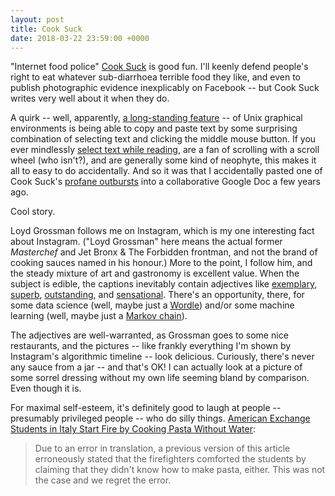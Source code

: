 ```yaml
---
layout: post
title: Cook Suck
date: 2018-03-22 23:59:00 +0000
---
```


"Internet food police" [Cook Suck](http://cooksuck.com/) is good fun.
I'll keenly defend people's right to eat whatever sub-diarrhoea terrible food they like, and even to publish photographic evidence inexplicably on Facebook -- but Cook Suck writes very well about it when they do.

A quirk -- well, apparently, [a long-standing feature](https://linux.slashdot.org/story/13/09/24/1252243/middle-click-paste-not-for-long) -- of Unix graphical environments is being able to copy and paste text by some surprising combination of selecting text and clicking the middle mouse button.
If you ever mindlessly [select text while reading](https://news.ycombinator.com/item?id=4839436), are a fan of scrolling with a scroll wheel (who isn't?), and are generally some kind of neophyte, this makes it all to easy to do accidentally.
And so it was that I accidentally pasted one of Cook Suck's [profane outbursts](http://cooksuck.com/post/84502156458/look-at-this-a-lovely-plate-of-regional-italian) into a collaborative Google Doc a few years ago.

Cool story.

Loyd Grossman follows me on Instagram, which is my one interesting fact about Instagram.
("Loyd Grossman" here means the actual former <cite>Masterchef</cite> and Jet Bronx & The Forbidden frontman, and not the brand of cooking sauces named in his honour.)
More to the point, I follow him, and the steady mixture of art and gastronomy is excellent value. When the subject is edible, the captions inevitably contain adjectives like [exemplary](https://www.instagram.com/p/Ba9OMVlhfaOy16pF4HGL6fXn6hw0-bqUGDN2xA0/), [superb](https://www.instagram.com/p/Bf6DdrPBliMbO8B3W3ILWrf-XhmP1ehs6YQMqs0/), [outstanding](https://www.instagram.com/p/Bf3kzS8B58v0WEmZnySb8LH8PhwR_sUL8OSStE0/), and [sensational](https://www.instagram.com/p/BYa_jOpBOHXhA5qQAg_Dc0ZSsCHyLD4O1tBDAw0/). There's an opportunity, there, for some data science (well, maybe just a [Wordle](https://www.edwordle.net/)) and/or some machine learning (well, maybe just a [Markov chain](https://github.com/jsvine/markovify)).

The adjectives are well-warranted, as Grossman goes to some nice restaurants, and the pictures -- like frankly everything I'm shown by Instagram's algorithmic timeline -- look delicious.
Curiously, there's never any sauce from a jar -- and that's OK!
I can actually look at a picture of some sorrel dressing without my own life seeming bland by comparison. Even though it is.

For maximal self-esteem, it's definitely good to laugh at people -- presumably privileged people -- who do silly things.
[American Exchange Students in Italy Start Fire by Cooking Pasta Without Water](https://munchies.vice.com/en_us/article/qvxpnv/american-exchange-students-in-italy-start-fire-by-cooking-pasta-without-water):

> Due to an error in translation, a previous version of this article erroneously stated that the firefighters comforted the students by claiming that they didn't know how to make pasta, either. This was not the case and we regret the error.
